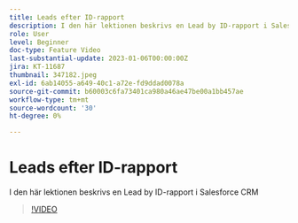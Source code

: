 ```yaml
---
title: Leads efter ID-rapport
description: I den här lektionen beskrivs en Lead by ID-rapport i Salesforce CRM
role: User
level: Beginner
doc-type: Feature Video
last-substantial-update: 2023-01-06T00:00:00Z
jira: KT-11687
thumbnail: 347182.jpeg
exl-id: 6ab14055-a649-40c1-a72e-fd9ddad0078a
source-git-commit: b60003c6fa73401ca980a46ae47be00a1bb457ae
workflow-type: tm+mt
source-wordcount: '30'
ht-degree: 0%

---
```


# Leads efter ID-rapport

I den här lektionen beskrivs en Lead by ID-rapport i Salesforce CRM

>[!VIDEO](https://video.tv.adobe.com/v/347182/?quality=12&learn=on)
